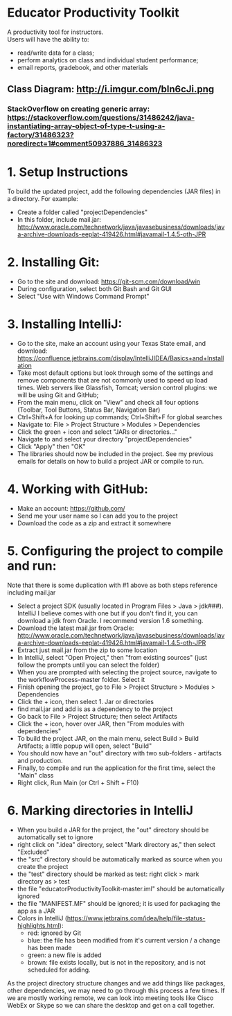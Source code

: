 # Educator Productivity Toolkit

A productivity tool for instructors.     
Users will have the ability to:
 - read/write data for a class;
 - perform analytics on class and individual student performance;
 - email reports, gradebook, and other materials

## Class Diagram: http://i.imgur.com/bln6cJi.png
### StackOverflow on creating generic array: https://stackoverflow.com/questions/31486242/java-instantiating-array-object-of-type-t-using-a-factory/31486323?noredirect=1#comment50937886_31486323

# 1. Setup Instructions

To build the updated project, add the following dependencies (JAR files) in a directory. For example:
 - Create a folder called "projectDependencies"
 - In this folder, include mail.jar: 
   http://www.oracle.com/technetwork/java/javasebusiness/downloads/java-archive-downloads-eeplat-419426.html#javamail-1.4.5-oth-JPR

# 2. Installing Git: 
- Go to the site and download: https://git-scm.com/download/win
- During configuration, select both Git Bash and Git GUI
- Select "Use with Windows Command Prompt"

# 3. Installing IntelliJ:
- Go to the site, make an account using your Texas State email, and download:
https://confluence.jetbrains.com/display/IntelliJIDEA/Basics+and+Installation
- Take most default options but look through some of the settings and remove components that are not commonly used to speed up load times. Web servers like Glassfish, Tomcat; version control plugins: we will be using Git and GitHub;
- From the main menu, click on "View" and check all four options (Toolbar, Tool Buttons, Status Bar, Navigation Bar)
- Ctrl+Shift+A for looking up commands; Ctrl+Shift+F for global searches
- Navigate to: File > Project Structure > Modules > Dependencies
- Click the green + icon and select "JARs or directories..."
- Navigate to and select your directory "projectDependencies"
- Click "Apply" then "OK"
- The libraries should now be included in the project. See my previous emails for details on how to build a project JAR or     compile to run. 

# 4. Working with GitHub:
- Make an account: https://github.com/
- Send me your user name so I can add you to the project
- Download the code as a zip and extract it somewhere

# 5. Configuring the project to compile and run:
Note that there is some duplication with #1 above as both steps reference including mail.jar

- Select a project SDK (usually located in Program Files > Java > jdk###). IntelliJ I believe comes with one but if you don't find it, you can download a jdk from Oracle. I recommend version 1.6 something. 
- Download the latest mail.jar from Oracle: 
http://www.oracle.com/technetwork/java/javasebusiness/downloads/java-archive-downloads-eeplat-419426.html#javamail-1.4.5-oth-JPR
- Extract just mail.jar from the zip to some location
- In IntelliJ, select "Open Project," then "from existing sources" (just follow the prompts until you can select the folder)
- When you are prompted with selecting the project source, navigate to the workflowProcess-master folder. Select it
- Finish opening the project, go to File > Project Structure > Modules > Dependencies
- Click the + icon, then select 1. Jar or directories
- find mail.jar and add is as a dependency to the project
- Go back to File > Project Structure; then select Artifacts
- Click the + icon, hover over JAR, then "From modules with dependencies"
- To build the project JAR, on the main menu, select Build > Build Artifacts; a little popup will open, select "Build"
- You should now have an "out" directory with two sub-folders - artifacts and production. 
- Finally, to compile and run the application for the first time, select the "Main" class
- Right click, Run Main (or Ctrl + Shift + F10)

# 6. Marking directories in IntelliJ
- When you build a JAR for the project, the "out" directory should be automatically set to ignore
- right click on ".idea" directory, select "Mark directory as," then select "Excluded"
- the "src" directory should be automatically marked as source when you create the project
- the "test" directory should be marked as test: right click > mark directory as > test
- the file "educatorProductivityToolkit-master.iml" should be automatically ignored
- the file "MANIFEST.MF" should be ignored; it is used for packaging the app as a JAR
- Colors in IntelliJ (https://www.jetbrains.com/idea/help/file-status-highlights.html):
    - red: ignored by Git
    - blue: the file has been modified from it's current version / a change has been made
    - green: a new file is added
    - brown: file exists locally, but is not in the repository, and is not scheduled for adding. 

As the project directory structure changes and we add things like packages, other dependencies, we may need to go through this process a few times.
If we are mostly working remote, we can look into meeting tools like Cisco WebEx or Skype so we can share the desktop and get on a call together.
